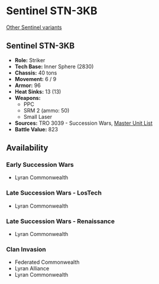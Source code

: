 # Sentinel STN-3KB

[Other Sentinel variants](../sentinel.md)

## Sentinel STN-3KB
- **Role:** Striker
- **Tech Base:** Inner Sphere (2830)
- **Chassis:** 40 tons
- **Movement:** 6 / 9
- **Armor:** 96
- **Heat Sinks:** 13 (13)
- **Weapons:**
  - PPC
  - SRM 2 (ammo: 50)
  - Small Laser
- **Sources:** TRO 3039 - Succession Wars, [Master Unit List](http://masterunitlist.info/Unit/Details/2859/sentinel-stn-3kb)
- **Battle Value:** 823

## Availability

### Early Succession Wars
- Lyran Commonwealth

### Late Succession Wars - LosTech
- Lyran Commonwealth

### Late Succession Wars - Renaissance
- Lyran Commonwealth

### Clan Invasion
- Federated Commonwealth
- Lyran Alliance
- Lyran Commonwealth

